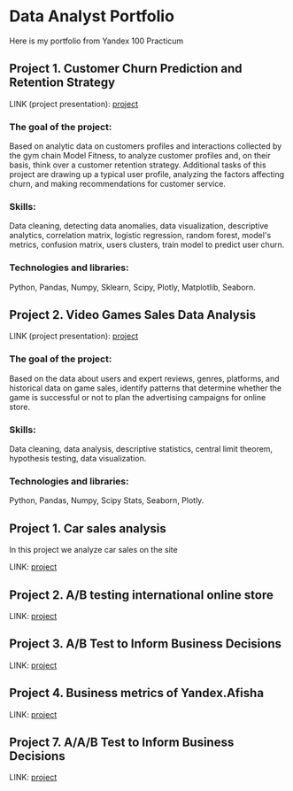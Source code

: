# Data Analyst Portfolio

Here is my portfolio from Yandex 100 Practicum

## Project 1. Customer Churn Prediction and Retention Strategy

LINK (project presentation): [project](customer_churn_prediction_and_retention)

### The goal of the project:
Based on analytic data on customers profiles and interactions collected by 
the gym chain Model Fitness, to analyze customer profiles and, on their basis,
think over a customer retention strategy. Additional tasks of this project 
are drawing up a typical user profile, analyzing the factors affecting churn,
and making recommendations for customer service.
### Skills:
Data cleaning, detecting data anomalies, data visualization, descriptive analytics, 
correlation matrix, logistic regression, random forest, model's metrics, 
confusion matrix, users clusters, train model to predict user churn.
### Technologies and libraries:
Python, Pandas, Numpy, Sklearn, Scipy, Plotly, Matplotlib, Seaborn.

## Project 2. Video Games Sales Data Analysis

LINK (project presentation): [project](video_games_sales)

### The goal of the project:
Based on the data about users and expert reviews, genres, platforms, 
and historical data on game sales, identify patterns that determine 
whether the game is successful or not to plan the advertising campaigns 
for online store.
### Skills:
Data cleaning, data analysis, descriptive statistics, central limit theorem,
hypothesis testing, data visualization.
### Technologies and libraries:
Python, Pandas, Numpy, Scipy Stats, Seaborn, Plotly.

## Project 1. Car sales analysis

In this project we analyze car sales on the site

LINK: [project](car_sales)

## Project 2. A/B testing international online store

LINK: [project](ab_test_online_store)

## Project 3. A/B Test to Inform Business Decisions

LINK: [project](ab_test_prioritize_hypotheses)

## Project 4. Business metrics of Yandex.Afisha

LINK: [project](business_metrics_yandex_afisha)


## Project 7. A/A/B Test to Inform Business Decisions

LINK: [project](aab_test_business_decisions)